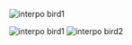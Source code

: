 ![interpo bird1](https://github.com/TabuaTambalam/DalleWebms/blob/main/docs/room3.gif?raw=true)

![interpo bird1](https://github.com/TabuaTambalam/DalleWebms/blob/main/docs/room0.gif?raw=true) ![interpo bird2](https://github.com/TabuaTambalam/DalleWebms/blob/main/docs/room1.gif?raw=true)
